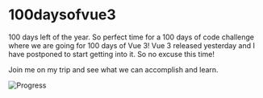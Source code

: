 # 100daysofvue3

100 days left of the year. So perfect time for a 100 days of code challenge where we are going for 100 days of Vue 3! Vue 3 released yesterday and I have postponed to start getting into it. So no excuse this time!

Join me on my trip and see what we can accomplish and learn.

![Progress](https://progress-bar.dev/19/)
